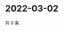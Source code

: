 # 2022-03-02

共 0 条

<!-- BEGIN WEIBO -->
<!-- 最后更新时间 Wed Mar 02 2022 23:01:20 GMT+0800 (China Standard Time) -->

<!-- END WEIBO -->
